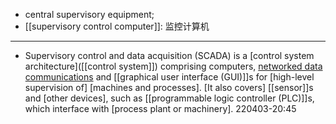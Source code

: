 - central supervisory equipment; 
- [[supervisory control computer]]: 监控计算机
- ---
- Supervisory control and data acquisition (SCADA) is a [control system architecture]([[control system]]) comprising computers, [networked data communications](((9O5BOvsjc))) and [[graphical user interface (GUI)]]s for [high-level supervision of] [machines and processes]. [It also covers] [[sensor]]s and [other devices], such as [[programmable logic controller (PLC)]]s, which interface with [process plant or machinery].
220403-20:45
